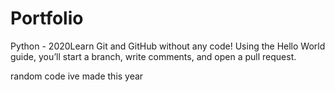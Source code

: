 # Portfolio
Python - 2020Learn Git and GitHub without any code!
Using the Hello World guide, you’ll start a branch, write comments, and open a pull request.




random code ive made this year
